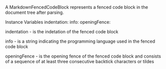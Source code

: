 A MarkdownFencedCodeBlock represents a fenced code block in the document tree after parsing.

Instance Variables
	indentation:		<SmallInteger>
	info:				<ByteString>
	openingFence:		<ByteString>

indentation
	- is the indetation of the fenced code block

info
	- is a string indicating the programming language used in the fenced code block

openingFence
	- is the opening fence of the fenced code block and 
	consists of a sequence of at least three consecutive backtick characters or tildes
